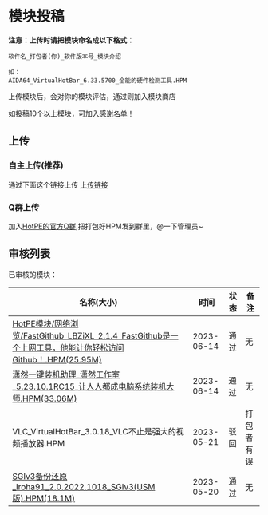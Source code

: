 # 模块投稿
**注意：上传时请把模块命名成以下格式：**

```
软件名_打包者(你)_软件版本号_模块介绍

如：
AIDA64_VirtualHotBar_6.33.5700_全能的硬件检测工具.HPM
```

上传模块后，会对你的模块评估，通过则加入模块商店

如投稿10个以上模块，可加入[感谢名单](https://docs.hotpe.top/overview/thanks.html#%E6%A8%A1%E5%9D%97)！

## 上传
### 自主上传(推荐)
通过下面这个链接上传
[上传链接](https://mzb8-my.sharepoint.com/:f:/g/personal/bbdsaa_mzb8_yukaidi_com/ElqWJo02yqFNl5r3UNj8PMIBklzwg1ygusRXOgO-36T_Jw)

### Q群上传
加入[HotPE的官方Q群](https://www.hotpe.top/QQGroup/),把打包好HPM发到群里，@一下管理员~

## 审核列表
已审核的模块：

|名称(大小)|时间|状态|备注|
| --- | --- | --- | --- |
|[HotPE模块/网络浏览/FastGithub_LBZiXL_2.1.4_FastGithub是一个上网工具，他能让你轻松访问Github！.HPM(25.95M)](https://down.hotpe.top/HotPE模块/网络浏览/FastGithub_LBZiXL_2.1.4_FastGithub是一个上网工具，他能让你轻松访问Github！.HPM)|2023-06-14|通过|无
|[潇然一键装机助理_潇然工作室_5.23.10.1RC15_让人人都成电脑系统装机大师.HPM(33.06M)](https://down.hotpe.top/HotPE模块/备份还原/潇然一键装机助理_潇然工作室_5.23.10.1RC15_让人人都成电脑系统装机大师.HPM)|2023-06-14|通过|无
|VLC_VirtualHotBar_3.0.18_VLC不止是强大的视频播放器.HPM|2023-05-21|驳回|打包者有误
|[SGIv3备份还原_Iroha91_2.0.2022.1018_SGIv3(USM版).HPM(18.1M)](https://down.hotpe.top/HotPE模块/备份还原/SGIv3备份还原_Iroha91_2.0.2022.1018_SGIv3(USM版).HPM)|2023-05-20|通过|无
